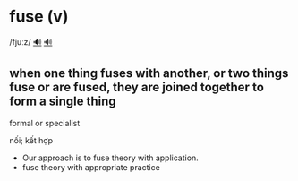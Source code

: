 # fuse (v)

/fjuːz/ [🔊](https://www.oxfordlearnersdictionaries.com/media/english/uk_pron/f/fus/fuse_/fuse__gb_2.mp3) [🔊](https://www.oxfordlearnersdictionaries.com/media/english/us_pron/f/fus/fuse_/fuse__us_1.mp3)

## when one thing fuses with another, or two things fuse or are fused, they are joined together to form a single thing

formal or specialist

nối; kết hợp

- Our approach is to fuse theory with application.
- fuse theory with appropriate practice